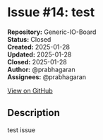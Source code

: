 # Issue #14: test

**Repository:** Generic-IO-Board  
**Status:** Closed  
**Created:** 2025-01-28  
**Updated:** 2025-01-28  
**Closed:** 2025-01-28  
**Author:** @prabhagaran  
**Assignees:** @prabhagaran  

[View on GitHub](https://github.com/Simtestlab/Generic-IO-Board/issues/14)

## Description

test issue